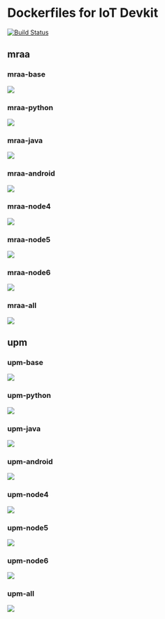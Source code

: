 # Dockerfiles for IoT Devkit

[![Build Status](https://travis-ci.org/dnoliver/iot-devkit-docker.svg?branch=master)](https://travis-ci.org/dnoliver/iot-devkit-docker)

## mraa

### mraa-base
[![](https://images.microbadger.com/badges/image/dnoliver/mraa-base.svg)](https://microbadger.com/images/dnoliver/mraa-base "mraa-base")

### mraa-python
[![](https://images.microbadger.com/badges/image/dnoliver/mraa-python.svg)](https://microbadger.com/images/dnoliver/mraa-python "mraa-python")

### mraa-java
[![](https://images.microbadger.com/badges/image/dnoliver/mraa-java.svg)](https://microbadger.com/images/dnoliver/mraa-java "mraa-java")

### mraa-android
[![](https://images.microbadger.com/badges/image/dnoliver/mraa-android.svg)](https://microbadger.com/images/dnoliver/mraa-android "mraa-android")

### mraa-node4
[![](https://images.microbadger.com/badges/image/dnoliver/mraa-node4.svg)](https://microbadger.com/images/dnoliver/mraa-node4 "mraa-node4")

### mraa-node5
[![](https://images.microbadger.com/badges/image/dnoliver/mraa-node5.svg)](https://microbadger.com/images/dnoliver/mraa-node5 "mraa-node5")

### mraa-node6
[![](https://images.microbadger.com/badges/image/dnoliver/mraa-node6.svg)](https://microbadger.com/images/dnoliver/mraa-node6 "mraa-node6")

### mraa-all
[![](https://images.microbadger.com/badges/image/dnoliver/mraa-all.svg)](https://microbadger.com/images/dnoliver/mraa-all "mraa-all")

## upm

### upm-base
[![](https://images.microbadger.com/badges/image/dnoliver/upm-base.svg)](https://microbadger.com/images/dnoliver/upm-base "upm-base")

### upm-python
[![](https://images.microbadger.com/badges/image/dnoliver/upm-python.svg)](https://microbadger.com/images/dnoliver/upm-python "upm-python")

### upm-java
[![](https://images.microbadger.com/badges/image/dnoliver/upm-java.svg)](https://microbadger.com/images/dnoliver/upm-java "upm-java")

### upm-android
[![](https://images.microbadger.com/badges/image/dnoliver/upm-android.svg)](https://microbadger.com/images/dnoliver/upm-android "upm-android")

### upm-node4
[![](https://images.microbadger.com/badges/image/dnoliver/upm-node4.svg)](https://microbadger.com/images/dnoliver/upm-node4 "upm-node4")

### upm-node5
[![](https://images.microbadger.com/badges/image/dnoliver/upm-node5.svg)](https://microbadger.com/images/dnoliver/upm-node5 "upm-node5")

### upm-node6
[![](https://images.microbadger.com/badges/image/dnoliver/upm-node6.svg)](https://microbadger.com/images/dnoliver/upm-node6 "upm-node6")

### upm-all
[![](https://images.microbadger.com/badges/image/dnoliver/upm-all.svg)](https://microbadger.com/images/dnoliver/upm-all "upm-all")
